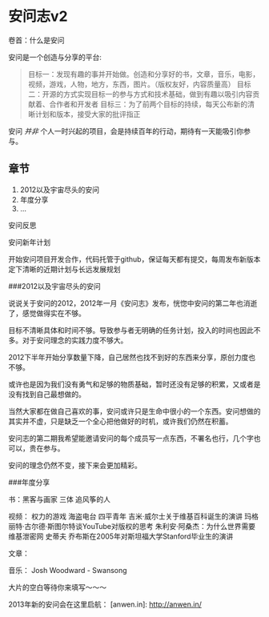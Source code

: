 安问志v2
=========


卷首：什么是安问

安问是一个创造与分享的平台:

> 目标一：发现有趣的事并开始做。创造和分享好的书，文章，音乐，电影，视频，游戏，人物，地方，东西，图片。（版权友好，内容质量高）
> 目标二：开源的方式实现目标一的参与方式和技术基础，做到有趣以吸引内容贡献着、合作者和开发者
> 目标三：为了前两个目标的持续，每天公布新的清晰计划和版本，接受大家的批评指正

安问 *并非* 个人一时兴起的项目，会是持续百年的行动，期待有一天能吸引你参与。




章节
--------


1. 2012以及宇宙尽头的安问
2. 年度分享
3. ...


安问反思




安问新年计划

开始安问项目开发合作，代码托管于github，保证每天都有提交，每周发布新版本
定下清晰的近期计划与长远发展规划


###2012以及宇宙尽头的安问

说说关于安问的2012，2012年一月《安问志》发布，恍惚中安问的第二年也消逝了，感觉做得实在不够。

目标不清晰具体和时间不够。导致参与者无明确的任务计划，投入的时间也因此不多。对于安问理念的实践力度不够大。

2012下半年开始分享数量下降，自己居然也找不到好的东西来分享，原创力度也不够。

或许也是因为我们没有勇气和足够的物质基础，暂时还没有足够的积累，又或者是没有找到自己最想做的。

当然大家都在做自己喜欢的事，安问或许只是生命中很小的一个东西。安问想做的其实并不虚，只是缺乏一个全心把他做好的时机，或许我们仍然在积蓄。

安问志的第二期我希望能邀请安问的每个成员写一点东西，不署名也行，几个字也可以，贵在参与。

安问的理念仍然不变，接下来会更加精彩。


###年度分享

书：黑客与画家 三体 追风筝的人

视频：
权力的游戏 海盗电台 四平青年
吉米·威尔士关于维基百科诞生的演讲 玛格丽特·古尔德·斯图尔特谈YouTube对版权的思考
朱利安·阿桑杰：为什么世界需要维基泄密网
史蒂夫 乔布斯在2005年对斯坦福大学Stanford毕业生的演讲

文章：

音乐：
Josh Woodward - Swansong




大片的空白等待你来填写～～～



2013年新的安问会在这里启航：
[anwen.in]: http://anwen.in/

  
    
